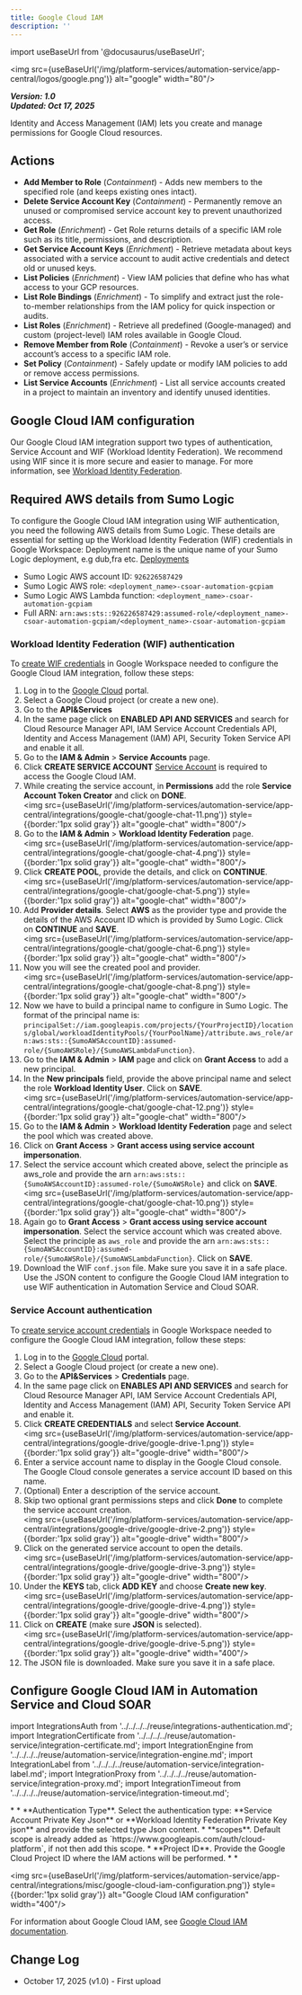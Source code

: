 ```yaml
---
title: Google Cloud IAM
description: ''
---
```


import useBaseUrl from '@docusaurus/useBaseUrl';

<img src={useBaseUrl('/img/platform-services/automation-service/app-central/logos/google.png')} alt="google" width="80"/>

***Version: 1.0  
Updated: Oct 17, 2025***

Identity and Access Management (IAM) lets you create and manage permissions for Google Cloud resources.


## Actions

* **Add Member to Role** (*Containment*) - Adds new members to the specified role (and keeps existing ones intact).
* **Delete Service Account Key** (*Containment*) - Permanently remove an unused or compromised service account key to prevent unauthorized access.
* **Get Role** (*Enrichment*) - Get Role returns details of a specific IAM role such as its title, permissions, and description.
* **Get Service Account Keys** (*Enrichment*) - Retrieve metadata about keys associated with a service account to audit active credentials and detect old or unused keys.
* **List Policies** (*Enrichment*) - View IAM policies that define who has what access to your GCP resources.
* **List Role Bindings** (*Enrichment*) - To simplify and extract just the role-to-member relationships from the IAM policy for quick inspection or audits.
* **List Roles** (*Enrichment*) - Retrieve all predefined (Google-managed) and custom (project-level) IAM roles available in Google Cloud.
* **Remove Member from Role** (*Containment*) - Revoke a user’s or service account’s access to a specific IAM role.
* **Set Policy** (*Containment*) - Safely update or modify IAM policies to add or remove access permissions.
* **List Service Accounts** (*Enrichment*) - List all service accounts created in a project to maintain an inventory and identify unused identities.

## Google Cloud IAM configuration

Our Google Cloud IAM integration support two types of authentication, Service Account and WIF (Workload Identity Federation). We recommend using WIF since it is more secure and easier to manage. For more information, see [Workload Identity Federation](https://cloud.google.com/iam/docs/workload-identity-federation).

## Required AWS details from Sumo Logic

To configure the Google Cloud IAM integration using WIF authentication, you need the following AWS details from Sumo Logic. These details are essential for setting up the Workload Identity Federation (WIF) credentials in Google Workspace:
Deployment name is the unique name of your Sumo Logic deployment, e.g dub,fra etc. [Deployments](https://www.sumologic.com/help/docs/api/about-apis/getting-started/#documentation)
* Sumo Logic AWS account ID: `926226587429`
* Sumo Logic AWS role: `<deployment_name>-csoar-automation-gcpiam`
* Sumo Logic AWS Lambda function: `<deployment_name>-csoar-automation-gcpiam`
* Full ARN: `arn:aws:sts::926226587429:assumed-role/<deployment_name>-csoar-automation-gcpiam/<deployment_name>-csoar-automation-gcpiam`


### Workload Identity Federation (WIF) authentication

To [create WIF credentials](https://cloud.google.com/iam/docs/workload-identity-federation) in Google Workspace needed to configure the Google Cloud IAM integration, follow these steps:
1. Log in to the [Google Cloud](https://console.cloud.google.com) portal.
2. Select a Google Cloud project (or create a new one).
3. Go to the **API&Services**
4. In the same page click on **ENABLED API AND SERVICES** and search for Cloud Resource Manager API, IAM Service Account Credentials API, Identity and Access Management (IAM) API, Security Token Service API and enable it all.
5. Go to the **IAM & Admin** > **Service Accounts** page.
6. Click **CREATE SERVICE ACCOUNT** [Service Account](https://cloud.google.com/iam/docs/service-accounts-create) is required to access the Google Cloud IAM.
7. While creating the service account, in **Permissions** add the role **Service Account Token Creator** and click on **DONE**. <br/><img src={useBaseUrl('/img/platform-services/automation-service/app-central/integrations/google-chat/google-chat-11.png')} style={{border:'1px solid gray'}} alt="google-chat" width="800"/>
8. Go to the **IAM & Admin** > **Workload Identity Federation** page. <br/><img src={useBaseUrl('/img/platform-services/automation-service/app-central/integrations/google-chat/google-chat-4.png')} style={{border:'1px solid gray'}} alt="google-chat" width="800"/>
9. Click **CREATE POOL**, provide the details, and click on **CONTINUE**. <br/><img src={useBaseUrl('/img/platform-services/automation-service/app-central/integrations/google-chat/google-chat-5.png')} style={{border:'1px solid gray'}} alt="google-chat" width="800"/>
10. Add **Provider details**. Select **AWS** as the provider type and provide the details of the AWS Account ID which is provided by Sumo Logic. Click on **CONTINUE** and **SAVE**. <br/><img src={useBaseUrl('/img/platform-services/automation-service/app-central/integrations/google-chat/google-chat-6.png')} style={{border:'1px solid gray'}} alt="google-chat" width="800"/>
11. Now you will see the created pool and provider. <br/><img src={useBaseUrl('/img/platform-services/automation-service/app-central/integrations/google-chat/google-chat-8.png')} style={{border:'1px solid gray'}} alt="google-chat" width="800"/>
12. Now we have to build a principal name to configure in Sumo Logic. The format of the principal name is: `principalSet://iam.googleapis.com/projects/{YourProjectID}/locations/global/workloadIdentityPools/{YourPoolName}/attribute.aws_role/arn:aws:sts::{SumoAWSAccountID}:assumed-role/{SumoAWSRole}/{SumoAWSLambdaFunction}`. 
13. Go to the **IAM & Admin** > **IAM** page and click on **Grant Access** to add a new principal. 
14. In the **New principals** field, provide the above principal name and select the role **Workload Identity User**. Click on **SAVE**. <br/><img src={useBaseUrl('/img/platform-services/automation-service/app-central/integrations/google-chat/google-chat-12.png')} style={{border:'1px solid gray'}} alt="google-chat" width="800"/>
15. Go to the **IAM & Admin** > **Workload Identity Federation** page and select the pool which was created above. 
16. Click on **Grant Access** > **Grant access using service account impersonation**. 
17. Select the service account which created above, select the principle as aws_role and provide the arn `arn:aws:sts::{SumoAWSAccountID}:assumed-role/{SumoAWSRole}` and click on **SAVE**. <br/><img src={useBaseUrl('/img/platform-services/automation-service/app-central/integrations/google-chat/google-chat-10.png')} style={{border:'1px solid gray'}} alt="google-chat" width="800"/>
18. Again go to **Grant Access** > **Grant access using service account impersonation**. Select the service account which was created above. Select the principle as `aws_role` and provide the arn `arn:aws:sts::{SumoAWSAccountID}:assumed-role/{SumoAWSRole}/{SumoAWSLambdaFunction}`. Click on **SAVE**. 
19. Download the WIF `conf.json` file. Make sure you save it in a safe place. Use the JSON content to configure the Google Cloud IAM integration to use WIF authentication in Automation Service and Cloud SOAR. 


### Service Account authentication
To [create service account credentials](https://developers.google.com/workspace/guides/create-credentials) in Google Workspace needed to configure the Google Cloud IAM integration, follow these steps:

1. Log in to the [Google Cloud](https://console.cloud.google.com) portal.
2. Select a Google Cloud project (or create a new one).
3. Go to the **API&Services** > **Credentials** page.
4. In the same page click on **ENABLES API AND SERVICES** and search for Cloud Resource Manager API, IAM Service Account Credentials API, Identity and Access Management (IAM) API, Security Token Service API and enable it.
5. Click **CREATE CREDENTIALS** and select **Service Account**.<br/><img src={useBaseUrl('/img/platform-services/automation-service/app-central/integrations/google-drive/google-drive-1.png')} style={{border:'1px solid gray'}} alt="google-drive" width="800"/>
6. Enter a service account name to display in the Google Cloud console. The Google Cloud console generates a service account ID based on this name.
7. (Optional) Enter a description of the service account.
8. Skip two optional grant permissions steps and click **Done** to complete the service account creation.<br/><img src={useBaseUrl('/img/platform-services/automation-service/app-central/integrations/google-drive/google-drive-2.png')} style={{border:'1px solid gray'}} alt="google-drive" width="800"/>
9. Click on the generated service account to open the details.<br/><img src={useBaseUrl('/img/platform-services/automation-service/app-central/integrations/google-drive/google-drive-3.png')} style={{border:'1px solid gray'}} alt="google-drive" width="800"/>
10. Under the **KEYS** tab, click **ADD KEY** and choose **Create new key**.<br/><img src={useBaseUrl('/img/platform-services/automation-service/app-central/integrations/google-drive/google-drive-4.png')} style={{border:'1px solid gray'}} alt="google-drive" width="800"/>
11. Click on **CREATE** (make sure **JSON** is selected).<br/><img src={useBaseUrl('/img/platform-services/automation-service/app-central/integrations/google-drive/google-drive-5.png')} style={{border:'1px solid gray'}} alt="google-drive" width="400"/>
12. The JSON file is downloaded. Make sure you save it in a safe place.

## Configure Google Cloud IAM in Automation Service and Cloud SOAR

import IntegrationsAuth from '../../../../reuse/integrations-authentication.md';
import IntegrationCertificate from '../../../../reuse/automation-service/integration-certificate.md';
import IntegrationEngine from '../../../../reuse/automation-service/integration-engine.md';
import IntegrationLabel from '../../../../reuse/automation-service/integration-label.md';
import IntegrationProxy from '../../../../reuse/automation-service/integration-proxy.md';
import IntegrationTimeout from '../../../../reuse/automation-service/integration-timeout.md';

<IntegrationsAuth/>
* <IntegrationLabel/>
* **Authentication Type**. Select the authentication type: **Service Account Private Key Json** or **Workload Identity Federation Private Key json** and provide the selected type Json content.
* **scopes**. Default scope is already added as `https://www.googleapis.com/auth/cloud-platform`, if not then add this scope.
* **Project ID**. Provide the Google Cloud Project ID where the IAM actions will be performed.
* <IntegrationEngine/>
* <IntegrationProxy/>

<img src={useBaseUrl('/img/platform-services/automation-service/app-central/integrations/misc/google-cloud-iam-configuration.png')} style={{border:'1px solid gray'}} alt="Google Cloud IAM configuration" width="400"/>

For information about Google Cloud IAM, see [Google Cloud IAM documentation](https://cloud.google.com/iam/docs/reference/rest).

## Change Log

* October 17, 2025 (v1.0) - First upload